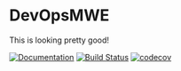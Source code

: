 # DevOpsMWE

This is looking pretty good!

[![Documentation](https://github.com/MolecularTheoryGroup/DevOpsMWE.jl/actions/workflows/docs.yml/badge.svg)](https://MolecularTheoryGroup.github.io/DevOpsMWE.jl/) [![Build Status](https://github.com/MolecularTheoryGroup/DevOpsMWE.jl/actions/workflows/CI.yml/badge.svg?branch=main)](https://github.com/MolecularTheoryGroup/DevOpsMWE.jl/actions/workflows/CI.yml?query=branch%3Amain) [![codecov](https://codecov.io/gh/MolecularTheoryGroup/DevOpsMWE.jl/branch/main/graph/badge.svg)](https://codecov.io/gh/MolecularTheoryGroup/DevOpsMWE.jl)
